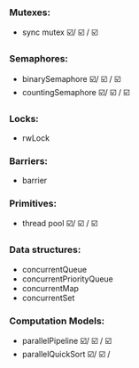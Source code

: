 ### Mutexes: 
* sync mutex ☑️/ ☑️ / ☑️

### Semaphores: 
* binarySemaphore ☑️/ ☑️ / ☑️
* countingSemaphore ☑️/ ☑️ / ☑️

### Locks:
* rwLock 

### Barriers:
* barrier

### Primitives:
* thread pool ☑️/ ☑️ / ☑️

### Data structures:
* concurrentQueue
* concurrentPriorityQueue
* concurrentMap
* concurrentSet

### Computation Models:
* parallelPipeline ☑️/ ☑️ / ☑️
* parallelQuickSort ☑️/ ☑️ /